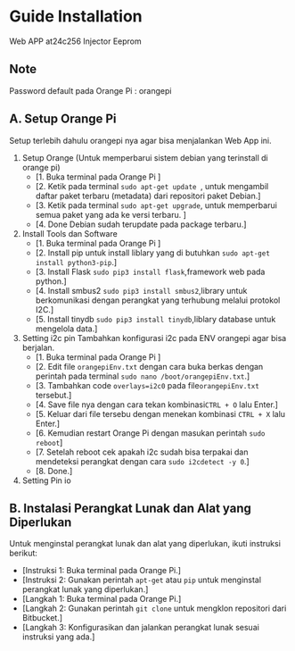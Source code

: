 # Guide Installation

Web APP at24c256 Injector Eeprom

## Note
Password default pada Orange Pi : orangepi

## A. Setup Orange Pi

Setup terlebih dahulu orangepi nya agar bisa menjalankan Web App ini.

1.    Setup Orange (Untuk memperbarui sistem debian yang terinstall di orange pi)
      - [1. Buka terminal pada Orange Pi ]
      - [2. Ketik pada terminal ```sudo apt-get update ```, untuk mengambil daftar paket terbaru (metadata) dari repositori paket Debian.]
      - [3. Ketik pada terminal ```sudo apt-get upgrade```, untuk memperbarui semua paket yang ada ke versi terbaru. ]
      - [4. Done Debian sudah terupdate pada package terbaru.]
2.    Install Tools dan Software
      - [1. Buka terminal pada Orange Pi ]
      - [2. Install pip untuk install liblary yang di butuhkan ```sudo apt-get install python3-pip```.]
      - [3. Install Flask ```sudo pip3 install flask```,framework web pada python.]
      - [4. Install smbus2 ```sudo pip3 install smbus2```,library untuk berkomunikasi dengan perangkat yang terhubung melalui protokol I2C.]
      - [5. Install tinydb ```sudo pip3 install tinydb```,liblary database untuk mengelola data.]
4.    Setting i2c pin
      Tambahkan konfigurasi i2c pada ENV orangepi agar bisa berjalan.
      - [1. Buka terminal pada Orange Pi ]
      - [2. Edit file ```orangepiEnv.txt``` dengan cara buka berkas dengan perintah pada terminal ```sudo nano /boot/orangepiEnv.txt```.]
      - [3. Tambahkan code ```overlays=i2c0``` pada file```orangepiEnv.txt``` tersebut.]
      - [4. Save file nya dengan cara tekan kombinasi```CTRL + O``` lalu Enter.]
      - [5. Keluar dari file tersebu dengan menekan kombinasi ```CTRL + X``` lalu Enter.]
      - [6. Kemudian restart Orange Pi dengan masukan perintah ```sudo reboot```]
      - [7. Setelah reboot cek apakah i2c sudah bisa terpakai dan mendeteksi perangkat dengan cara ```sudo i2cdetect -y 0```.]
      - [8. Done.]
6.    Setting Pin io
    

## B. Instalasi Perangkat Lunak dan Alat yang Diperlukan

Untuk menginstal perangkat lunak dan alat yang diperlukan, ikuti instruksi berikut:

- [Instruksi 1: Buka terminal pada Orange Pi.]
- [Instruksi 2: Gunakan perintah `apt-get` atau `pip` untuk menginstal perangkat lunak yang diperlukan.]
- [Langkah 1: Buka terminal pada Orange Pi.]
- [Langkah 2: Gunakan perintah `git clone` untuk mengklon repositori dari Bitbucket.]
- [Langkah 3: Konfigurasikan dan jalankan perangkat lunak sesuai instruksi yang ada.]
